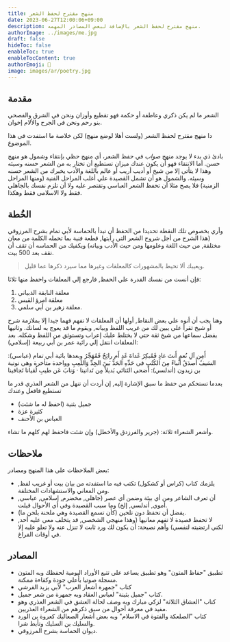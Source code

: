 ```yaml
---
title: منهج مقترح لحفظ الشعر
date: 2023-06-27T12:00:06+09:00
description: منهج مقترح لحفظ الشعر بالإضافة لبعض المصادر المهمه.
authorImage: ../images/me.jpg
draft: false
hideToc: false
enableToc: true
enableTocContent: true
authorEmoji: 👺
image: images/ar/poetry.jpg
---
```

## مقدمة

الشعر ما لم يكن ذكري وعاطفة
أو حكمة فهو تقطيع وأوزان
ونحن في الشرق والفصحي بنو رحم
ونحن في الجرح والألام إخوان.

دا منهج مقترح لحفظ الشعر (ولست أهلا لوضع منهج) لكن خلاصة ما استفدت في هذا الموضوع.

بادئ ذي بدء لا يوجد منهج *صواب* في حفظ الشعر، أي منهج حظي بإنتقاء وشمول هو منهج حسن.
أما الانتقاء فهو أن يكون عندك ميزان تستطيع أن تختار به من الشعر حسنه وسيئه وهذا لا يتأتي إلا من شيخ أو أديب أريب أو عالم باللغة والأدب يخبرك من الشعر حسنه وسيئه.
والشمول هو أن تشمل القصيدة علي أغلب المراحل الفنية (ومنها المراحل الزمنية) فلا يصح مثلا أن تحفظ الشعر العباسي وتقتصر عليه ولا أن تلزم نفسك بالجاهلي فقط ولا الاسلامي فقط وهكذا.

## الخُطة

وأري بخصوص تلك النقطة تحديدا من الحفظ أن تبدأ بالحماسة لأبي تمام بشرح المرزوقي (هذا الشرح من أجل شروح الشعر التي رأيتها, قطعة فنية بما تحمله الكلمة من معان مختلفة, من حيث اللغة وعلومها ومن حيث الأدب وبيانه) ويكفيك من الحماسه أن تقف أن تقف بعد 500 بيت.

> ويعيبك ألا تحيط بالمشهورات كالمعلقات وغيرها مما سيرد ذكرها عما قليل.

فإن أنست من نفسك القدرة علي الحفظ, فارجع إلي المعلقات واحفظ منها ثلاثا:

1. معلقة النابقة الذبياني
2. معلقة امرؤ القيس
3. معلقة زهير بن أبي سلمي.

وهنا يجب أن أنوه علي بعض النقاط, أولها أن المعلقات لا تفهم فهما جيدا إلا بملازمة شرح أو شيخ تقرأ علي يبين لك من غريب اللفظ وبيانه, ويقوم ما قد يعوج به لسانك.
وثانيها يفضل سماعها من شيخ ثقة حتي لا يختلط عليك إعراب وتستوثق من اللفظ وشكله.
بعد المعلقات انتقل إلي رائية عمر بن أبي ربيعة (إسلامي):

أَمِن آلِ نُعمٍ أَنتَ غادٍ فَمُبكِرُ غَداةَ غَدٍ أَم رائِحٌ فَمُهَجِّرُ
وبعدها بائية أبي تمام (عباسي):
السَيفُ أَصدَقُ أَنباءً مِنَ الكُتُبِ في حَدِّهِ الحَدُّ بَينَ الجِدِّ وَاللَعِبِ
وواحدة متأخرة وهي نونية بن زيدون (أندلسي):
أَضحى التَنائي بَديلاً مِن تَدانينا · وَنابَ عَن طيبِ لُقيانا تَجافينا

بعدما تستحكم من حفظ ما سبق الإشارة إليه, إن أردت أن تنهل من الشعر العذري قدر ما تستطيع فافعل وعندك

- جميل بثنية (احفظ له ما شئت)
- كثيرة عزة
- العباس بن الأحنف

وأشعر الشعراء ثلاثة: (جرير والفرزدق والأخطل) وإن شئت فاحفظ لهم كلهم ما تشاء.

## ملاحظات

بعض الملاحظات علي هذا المنهج ومصادر:

- يلزمك كتاب (كراس أو كشكول) تكتب فيه ما استفدته من بيان بيت أو غريب لفظ, ومن المعاني والاستشهادات المختلفة.
- أن تعرف الشاعر ومن أي بيئة وضمن أي عصر (جاهلي, مخضرم, إسلامي, عباسي, أموي, أندلسي, إلخ) وما سبب القصيدة وفي أي الأحوال قيلت.
- يفضل أن تحفظ دون تلحين (كأن تسمع القصيدة وهي ملحنة بلحن ما).
- لا تحفظ قصيدة لا تفهم معانيها (وهذا منهجي الشخصي, قد يتخلف معي عليه أحد, لكني ارتضيته لنفسي)
وأهم نصيحة: أن يكون لك ورد ثابت لا تنزل عنه ولا تعلو عليه إلا في أوقات الفراغ.

## المصادر

- تطبيق "حفاظ المتون" وهو تطبيق يساعد علي تتبع الأوراد اليومية لحفظك وبه المتون مسجلة صوتيا بأعلي جودة وكفاءة ممكنة.
- كتاب "جمهرة أشعار العرب" لأبي يزيد القرشي
- كتاب "جميل بثينة" لعباس العقاد وبه جمهرة من شعر جميل.
- كتاب "العشاق الثلاثة" لزكي مبارك وبه وصف لحالة العشق في الشعر العذري وهو مفيد في معرفة أحوال من سبق ذكرهم من الشعراء العذريين.
- كتاب "الصلعكة والفتوة في الاسلام" وبه بعض أشعار الصعاليك كعروة بن الورد والسليك بن السليك وتأبط شرا.
- ديوان الحماسة بشرح المرزوقي.
